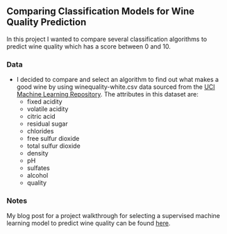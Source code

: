 ## Comparing Classification Models for Wine Quality Prediction

In this project I wanted to compare several classification algorithms to predict wine quality which has a score between 0 and 10.

### Data
- I decided to compare and select an algorithm to find out what makes a good wine by using winequality-white.csv data sourced from the [UCI Machine Learning Repository](http://archive.ics.uci.edu/ml/datasets/Wine+Quality). The attributes in this dataset are: 
    - fixed acidity
    - volatile acidity
    - citric acid
    - residual sugar
    - chlorides
    - free sulfur dioxide
    - total sulfur dioxide
    - density
    - pH
    - sulfates
    - alcohol
    - quality

### Notes
My blog post for a project walkthrough for selecting a supervised machine learning model to predict wine quality can be found [here](https://towardsdatascience.com/comparing-classification-models-for-wine-quality-prediction-6c5f26669a4f).